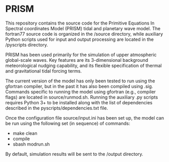 # PRISM

This repository contains the source code for the Primitive Equations In Spectral coordinates Model (PRISM) tidal and planetary wave model. The fortran77 source code is organized in the /source directory, while auxiliary Python scripts used for input and output processing are located in the /pyscripts directory. 

PRISM has been used primarily for the simulation of upper atmospheric global-scale waves. Key features are its 3-dimensional background meteorological nudging capability, and its flexible specification of thermal and gravitational tidal forcing terms. 

The current version of the model has only been tested to run using the gfortran compiler, but in the past it has also been compiled using .sig. Commands specific to running the model using gfortran (e.g., compiler flags) are located in source/runmod.sh. Running the auxiliary .py scripts requires Python 3+ to be installed along with the list of dependencies described in the pyscripts/dependencies.txt file. 

Once the configuration file source/input.ini has been set up, the model can be run using the following set (in sequence) of commands:

- make clean
- compile
- sbash modrun.sh

By default, simulation results will be sent to the /output directory. 


